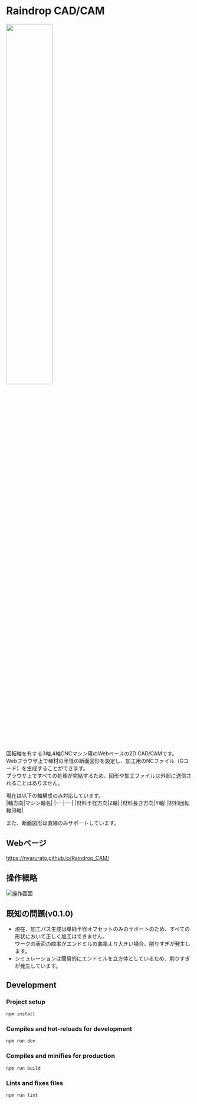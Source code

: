 # Raindrop CAD/CAM
<img src="https://raw.githubusercontent.com/nyarurato/Raindrop_CAM/refs/heads/master/public/img/logo-512.png" width="50%"/>

回転軸を有する3軸,4軸CNCマシン用のWebベースの2D CAD/CAMです。  
Webブラウザ上で棒材の半径の断面図形を設定し、加工用のNCファイル（Gコード）を生成することができます。  
ブラウザ上ですべての処理が完結するため、図形や加工ファイルは外部に送信されることはありません。  

現在は以下の軸構成のみ対応しています。  
|軸方向|マシン軸名|
|---|---|
|材料半径方向|Z軸|
|材料長さ方向|Y軸|
|材料回転軸|B軸|

また、断面図形は直線のみサポートしています。

## Webページ
https://nyarurato.github.io/Raindrop_CAM/

## 操作概略
![操作画面](https://github.com/user-attachments/assets/b769c5ef-40ef-44da-9ab0-fed904d121b8)

## 既知の問題(v0.1.0)
- 現在、加工パス生成は単純半径オフセットのみのサポートのため、すべての形状において正しく加工はできません。  
ワークの表面の曲率がエンドミルの曲率より大きい場合、削りすぎが発生します。
- シミュレーションは簡易的にエンドミルを立方体としているため、削りすぎが発生しています。

## Development
### Project setup
```
npm install
```

### Compiles and hot-reloads for development
```
npm run dev
```

### Compiles and minifies for production
```
npm run build
```

### Lints and fixes files
```
npm run lint
```

